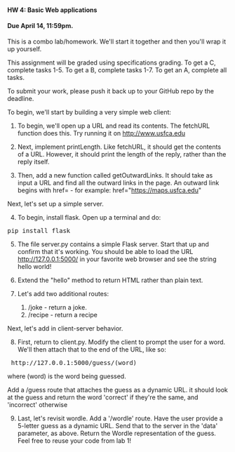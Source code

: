 #### HW 4: Basic Web applications
#### Due April 14, 11:59pm.

This is a combo lab/homework. We'll start it together and then you'll wrap it up yourself.

This assignment will be graded using specifications grading.
To get a C, complete tasks 1-5. To get a B, complete tasks 1-7. To get an A, complete all tasks.

To submit your work, please push it back up to your GitHub repo by the deadline. 


To begin, we'll start by building a very simple web client:

1. To begin, we'll open up a URL and read its contents. The fetchURL function does this.
Try running it on http://www.usfca.edu

2. Next, implement printLength. Like fetchURL, it should get the contents of a URL. However, it should print the length of the reply, rather than the reply itself.

3. Then, add a new function called getOutwardLinks. It should take as input a URL and find all the outward links in the page.
An outward link begins with href= - for example: href="https://maps.usfca.edu"

Next, let's set up a simple server.

4. To begin, install flask. Open up a terminal and do:
<pre>pip install flask</pre>

5. The file server.py contains a simple Flask server. Start that up and confirm that it's working. 
You should be able to load the URL http://127.0.0.1:5000/ in your favorite web browser
and see the string hello world!

6. Extend the "hello"  method to return HTML rather than plain text.

7. Let's add two additional routes:
   1. /joke - return a joke.
   2. /recipe - return a recipe


Next, let's add in client-server behavior.

8. First, return to client.py. Modify the client to prompt the user for a word. We'll then attach
that to the end of the URL, like so: 
<pre> http://127.0.0.1:5000/guess/(word)</pre> where (word) is the word being guessed.

Add a /guess route that attaches the guess as a dynamic URL. it should look at the guess and return the word 'correct' if they're the same, and 'incorrect' otherwise

9. Last, let's revisit wordle. Add a '/wordle' route. Have the user provide a 5-letter guess as a dynamic URL. Send that to the server in the 'data' parameter, as above. 
Return the Wordle representation of the guess. Feel free to reuse your code from lab 1!



